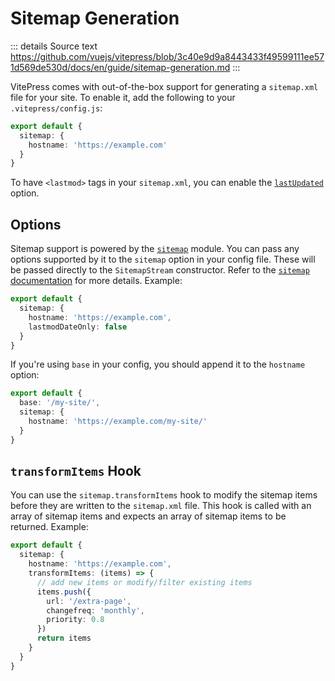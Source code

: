 # Sitemap Generation

::: details Source text
https://github.com/vuejs/vitepress/blob/3c40e9d9a8443433f49599111ee571d569de530d/docs/en/guide/sitemap-generation.md
:::

VitePress comes with out-of-the-box support for generating a `sitemap.xml` file for your site. To enable it, add the following to your `.vitepress/config.js`:

```ts
export default {
  sitemap: {
    hostname: 'https://example.com'
  }
}
```

To have `<lastmod>` tags in your `sitemap.xml`, you can enable the [`lastUpdated`](../reference/default-theme-last-updated) option.

## Options

Sitemap support is powered by the [`sitemap`](https://www.npmjs.com/package/sitemap) module. You can pass any options supported by it to the `sitemap` option in your config file. These will be passed directly to the `SitemapStream` constructor. Refer to the [`sitemap` documentation](https://www.npmjs.com/package/sitemap#options-you-can-pass) for more details. Example:

```ts
export default {
  sitemap: {
    hostname: 'https://example.com',
    lastmodDateOnly: false
  }
}
```

If you're using `base` in your config, you should append it to the `hostname` option:

```ts
export default {
  base: '/my-site/',
  sitemap: {
    hostname: 'https://example.com/my-site/'
  }
}
```

## `transformItems` Hook

You can use the `sitemap.transformItems` hook to modify the sitemap items before they are written to the `sitemap.xml` file. This hook is called with an array of sitemap items and expects an array of sitemap items to be returned. Example:

```ts
export default {
  sitemap: {
    hostname: 'https://example.com',
    transformItems: (items) => {
      // add new items or modify/filter existing items
      items.push({
        url: '/extra-page',
        changefreq: 'monthly',
        priority: 0.8
      })
      return items
    }
  }
}
```
